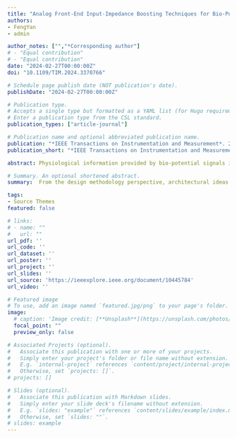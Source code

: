 ```yaml
---
title: "Analog Front-End Input-Impedance Boosting Techniques for Bio-Potential Monitoring—A Review"
authors:
- FengYan
- admin

author_notes: ["","*Corresponding author"]
# - "Equal contribution"
# - "Equal contribution"
date: "2024-02-27T00:00:00Z"
doi: "10.1109/TIM.2024.3370766"

# Schedule page publish date (NOT publication's date).
publishDate: "2024-02-27T00:00:00Z"

# Publication type.
# Accepts a single type but formatted as a YAML list (for Hugo requirements).
# Enter a publication type from the CSL standard.
publication_types: ["article-journal"]

# Publication name and optional abbreviated publication name.
publication: "*IEEE Transactions on Instrumentation and Measurement*. 2024;73: 1-14."
publication_short: "*IEEE Transactions on Instrumentation and Measurement*. 2024;73: 1-14"

abstract: Physiological information provided by bio-potential signals is essential and pivotal for biomedical sensors. As the first stage in the signal chain of the sensor, impedance matching of the analog front-end (AFE) is critical for determining signal integrity. AFEs require high input impedance to minimize the effects of electrode impedance mismatch. A significant problem is that the input impedance is affected by parasitic capacitances from the integrated circuit (IC) package, electrode cables, and internal chips. This article aims to summarize the development of AFE impedance-boosting techniques for bio-potential monitoring. The scope of this work includes a review of common architectures for instrumentation amplifiers (IA), mechanisms for input impedance reduction, and a comparison of impedance boosting factors (IBF) employed to evaluate the efficiency of impedance enhancement. Techniques schemes for boosting input impedance in architectures are then surveyed and the contributions and drawbacks of these techniques are discussed. Finally, the state-of-the-art designs of AFE are compared and summarized, along with an analysis of the trend toward enhanced input impedance in bio-electrical signal acquisition. These provide useful references for AFE designers.

# Summary. An optional shortened abstract.
summary:  From the design methodology perspective, architectural ideas for boosting input impedance in bioelectrical signal acquisition systems are well described in this article, from  achieving high IBF to building technical circuitry.

tags:
- Source Themes
featured: false

# links:
# - name: ""
#   url: ""
url_pdf: ''
url_code: ''
url_dataset: ''
url_poster: ''
url_project: ''
url_slides: ''
url_source: 'https://ieeexplore.ieee.org/document/10445784'
url_video: ''

# Featured image
# To use, add an image named `featured.jpg/png` to your page's folder. 
image:
  # caption: 'Image credit: [**Unsplash**](https://unsplash.com/photos/jdD8gXaTZsc)'
  focal_point: ""
  preview_only: false

# Associated Projects (optional).
#   Associate this publication with one or more of your projects.
#   Simply enter your project's folder or file name without extension.
#   E.g. `internal-project` references `content/project/internal-project/index.md`.
#   Otherwise, set `projects: []`.
# projects: []

# Slides (optional).
#   Associate this publication with Markdown slides.
#   Simply enter your slide deck's filename without extension.
#   E.g. `slides: "example"` references `content/slides/example/index.md`.
#   Otherwise, set `slides: ""`.
# slides: example
---
```


<!-- {{% callout note %}}
Click the *Cite* button above to demo the feature to enable visitors to import publication metadata into their reference management software.
{{% /callout %}}

{{% callout note %}}
Create your slides in Markdown - click the *Slides* button to check out the example.
{{% /callout %}}

Add the publication's **full text** or **supplementary notes** here. You can use rich formatting such as including [code, math, and images](https://docs.hugoblox.com/content/writing-markdown-latex/). -->
